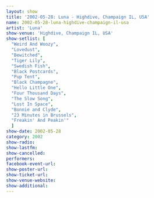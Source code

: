 ```yaml
---
layout: show
title: '2002-05-28: Luna - Highdive, Champaign IL, USA'
name: 2002-05-28-luna-highdive-champaign-il-usa
artist: 'Luna'
show-venue: 'Highdive, Champaign IL, USA'
show-setlist: [
  "Weird And Woozy",
  "Lovedust",
  "Bewitched",
  "Tiger Lily",
  "Swedish Fish",
  "Black Postcards",
  "Pup Tent",
  "Black Champagne",
  "Hello Little One",
  "Four Thousand Days",
  "The Slow Song",
  "Lost In Space",
  "Bonnie and Clyde",
  "23 Minutes in Brussels",
  "Freakin' And Peakin'"
  ]
show-date: 2002-05-28
category: 2002
show-radio: 
show-lastfm: 
show-cancelled: 
performers: 
facebook-event-url: 
show-poster-url: 
show-ticket-url: 
show-venue-website: 
show-additional: 
---
```


